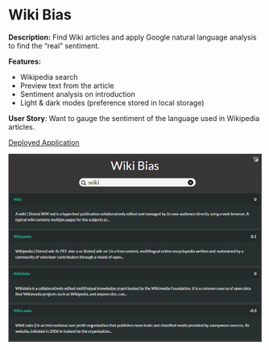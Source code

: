 # Wiki Bias

**Description:** Find Wiki articles and apply Google natural language analysis to find the “real” sentiment.

**Features:**

* Wikipedia search
* Preview text from the article
* Sentiment analysis on introduction
* Light & dark modes (preference stored in local storage)

**User Story**: Want to gauge the sentiment of the language used in Wikipedia articles.

[Deployed Application](https://xaker00.github.io/wiki-bias/)

![Screenshot](https://raw.githubusercontent.com/xaker00/wiki-bias/master/assets/screenshot.png)
